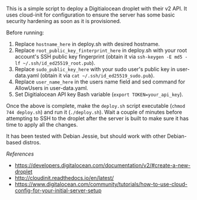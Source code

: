 This is a simple script to deploy a Digitialocean droplet with their v2 API. It uses cloud-init for configuration to ensure the server has some basic security hardening as soon as it is provisioned. 

Before running: 

1. Replace `hostname_here` in deploy.sh with desired hostname.
2. Replace `root_public_key_finterprint_here` in deploy.sh with your root account's SSH public key fingerprint (obtain it via `ssh-keygen -E md5 -lf ~/.ssh/id_ed25519_root.pub`).
3. Replace `sudo_public_key_here` with your sudo user's public key in user-data.yaml (obtain it via `cat ~/.ssh/id_ed25519_sudo.pub`).
4. Replace `user_name_here` in the users name field and sed command for AllowUsers in user-data.yaml.
5. Set Digitialocean API key Bash variable (`export TOKEN=your_api_key`).

Once the above is complete, make the `deploy.sh` script executable (`chmod 744 deploy.sh`) and run it (`./deploy.sh`). Wait a couple of minutes before attempting to SSH to the droplet after the server is built to make sure it has time to apply all the changes.

It has been tested with Debian Jessie, but should work with other Debian-based distros.

*References*
- https://developers.digitalocean.com/documentation/v2/#create-a-new-droplet
- http://cloudinit.readthedocs.io/en/latest/
- https://www.digitalocean.com/community/tutorials/how-to-use-cloud-config-for-your-initial-server-setup